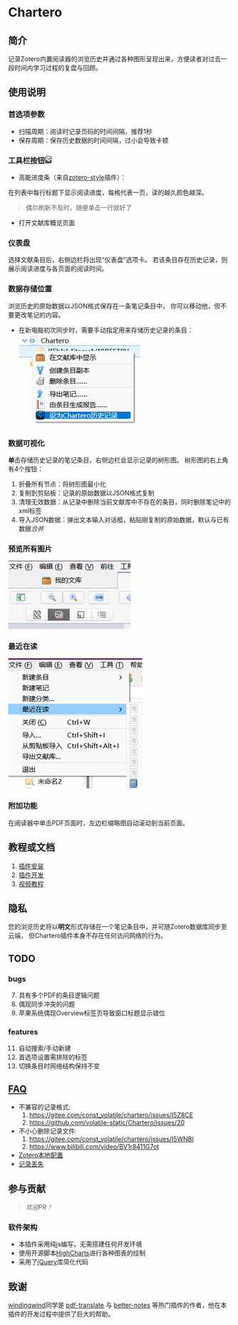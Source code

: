 # Chartero
## 简介
记录Zotero内置阅读器的浏览历史并通过各种图形呈现出来，方便读者对过去一段时间内学习过程的复盘与回顾。
## 使用说明
### 首选项参数
- 扫描周期：阅读时记录页码的时间间隔，推荐1秒
- 保存周期：保存历史数据的时间间隔，过小会导致卡顿
### 工具栏按钮<kbd>![](./chrome/skin/default/chartero/icon%4016px.png)</kbd>
- 高能进度条（来自[zotero-style](https://github.com/MuiseDestiny/ZoteroStyle)插件）：

在列表中每行标题下显示阅读进度，每格代表一页，读的越久颜色越深。
> 偶尔刷新不及时，随便单击一行就好了
- 打开文献库概览页面
### 仪表盘
选择文献条目后，右侧边栏将出现“仪表盘”选项卡。
若该条目存在历史记录，则展示阅读进度与各页面的阅读时间。
### 数据存储位置
浏览历史的原始数据以JSON格式保存在一条笔记条目中，
你可以移动他，但不要更改笔记的内容。
- 在新电脑初次同步时，需要手动指定用来存储历史记录的条目：
![笔记条目右键菜单](doc/popup.png)
### 数据可视化
**单**击存储历史记录的笔记条目，右侧边栏会显示记录的树形图。
树形图的右上角有4个按钮：
1. 折叠所有节点：将树形图最小化
2. 复制到剪贴板：记录的原始数据以JSON格式复制
3. 清理无效数据：从记录中删除当前文献库中不存在的条目，同时删除笔记中的xml标签
4. 导入JSON数据：弹出文本输入对话框，粘贴刚复制的原始数据，默认与已有数据*合并*
### 预览所有图片
![预览所有图片](doc/images.png)
### 最近在读
![打开最近在读](doc/recent.png)
### 附加功能
在阅读器中单击PDF页面时，左边栏缩略图自动滚动到当前页面。
## 教程或文档
1. [插件安装](https://zotero.yuque.com/docs/share/6681cf35-55cb-4940-8cb5-ec1db0790099) 
2. [插件开发](https://zotero.yuque.com/books/share/8d230829-6004-4934-b4c6-685a7001bfa0)
3. [视频教程](https://www.bilibili.com/video/BV1AW4y1E7NB)
## 隐私
您的浏览历史将以**明文**形式存储在一个笔记条目中，并可随Zotero数据库同步至云端，
但Chartero插件本身不存在任何访问网络的行为。
## TODO
### bugs
7. 具有多个PDF的条目逻辑问题
9. 偶现同步冲突的问题
10. 苹果系统偶现Overview标签页导致窗口标题显示错位
### features
11. 自动搜索/手动新建
20. 首选项设置需排除的标签
21. 切换条目时网络结构保持不变
## [FAQ](https://gitee.com/const_volatile/chartero/issues?assignee_id=&author_id=&branch=&collaborator_ids=&issue_search=&label_ids=180755057&label_text=faq&milestone_id=&priority=&private_issue=&program_id=&project_id=const_volatile%2Fchartero&project_type=&scope=&single_label_id=&single_label_text=&sort=&state=closed&target_project=)

- 不兼容的记录格式:
    1. https://gitee.com/const_volatile/chartero/issues/I5Z8CE
    2. https://github.com/volatile-static/Chartero/issues/20
- 不小心删除记录文件:
    1. https://gitee.com/const_volatile/chartero/issues/I5WNBI
    2. https://www.bilibili.com/video/BV1r8411G7ot
- [Zotero本地配置](https://www.zotero.org/support/kb/profile_directory)
- [记录丢失](https://github.com/volatile-static/Chartero/issues/20#issuecomment-1304697609)
## 参与贡献
> *欢迎PR！*
### 软件架构
- 本插件采用纯js编写，无需搭建任何开发环境
- 使用开源脚本[HighCharts](https://www.highcharts.com.cn/)进行各种图表的绘制
- 采用了[jQuery](https://jquery.com/)库简化代码

## 致谢
[windingwind](https://github.com/windingwind)同学是
[pdf-translate](https://github.com/windingwind/zotero-pdf-translate)
与
[better-notes](https://github.com/windingwind/zotero-better-notes)
等热门插件的作者，他在本插件的开发过程中提供了巨大的帮助。
